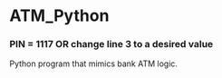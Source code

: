 # ATM_Python
### PIN = 1117 OR change line 3 to a desired value

Python program that mimics bank ATM logic.
